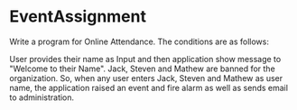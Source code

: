 # EventAssignment

Write a program for Online Attendance.  The conditions are as follows:

User provides their name as Input and then application show message to "Welcome to their Name".
Jack, Steven and Mathew are banned for the organization. So, when any user enters Jack, Steven and Mathew as user name, the application raised an event and fire alarm as well as sends email to administration.
